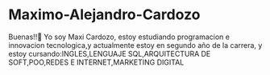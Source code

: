 # Maximo-Alejandro-Cardozo
Buenas!!👋
Yo soy Maxi Cardozo, estoy estudiando programacion e innovacion tecnologica,y actualmente estoy en segundo año de la carrera, y estoy cursando:INGLES,LENGUAJE SQL,ARQUITECTURA DE SOFT,POO,REDES E INTERNET,MARKETING DIGITAL
